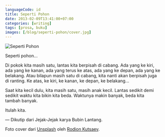 ```yaml
---
languageCode: id
title: Seperti Pohon
date: 2013-02-09T13:41:00+07:00
categories: [writing]
tags: [prosa, buku]
images: [/blog/seperti-pohon/cover.jpg]
---
```

![Seperti Pohon](cover.jpg)

Seperti pohon...

Di pokok kita masih satu, lantas kita berpisah di cabang. Ada yang ke kiri, ada yang ke kanan, ada yang terus ke atas, ada yang ke depan, ada yang ke belakang. Atau bilapun masih satu di cabang, kita nanti akan berpisah juga di ranting. Ke atas, ke kiri, ke kanan, ke depan, ke belakang...

Saat kita kecil dulu, kita masih satu, masih anak kecil. Lantas sedikit demi sedikit waktu kita bikin kita beda. Waktunya makin banyak, beda kita tambah banyak.

Itulah kita.

— Dikutip dari Jejak-Jejak karya Bubin Lantang.

Foto cover dari [Unsplash](https://unsplash.com/photos/a7IVuJwYjp8) oleh [Rodion Kutsaev](https://unsplash.com/@frostroomhead).
